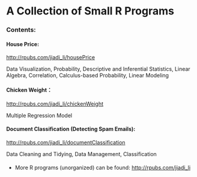 # A Collection of Small R Programs

### Contents:

#### House Price:

http://rpubs.com/jiadi_li/housePrice    

Data Visualization, Probability, Descriptive and Inferential Statistics, Linear Algebra, Correlation, Calculus-based Probability, Linear Modeling

#### Chicken Weight：

http://rpubs.com/jiadi_li/chickenWeight

Multiple Regression Model

#### Document Classification (Detecting Spam Emails):

http://rpubs.com/jiadi_li/documentClassification

Data Cleaning and Tidying, Data Management, Classification

#### 


* More R programs (unorganized) can be found: http://rpubs.com/jiadi_li
